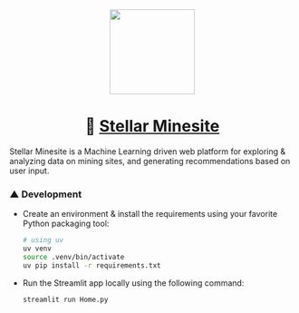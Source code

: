 <div align="center">

  <img height="150" width="150" src="https://github.com/user-attachments/assets/53ba29b5-70a1-49db-901c-eb849f2802f1" />

  # 💫 [Stellar Minesite](https://stellar-minesite.vercel.app/)

</div>
Stellar Minesite is a Machine Learning driven web platform for exploring & analyzing data on mining sites, and generating recommendations based on user input.

### ▲ Development

- Create an environment & install the requirements using your favorite Python packaging tool:

  ```bash
  # using uv
  uv venv
  source .venv/bin/activate
  uv pip install -r requirements.txt
  ```
- Run the Streamlit app locally using the following command:

  ```bash
  streamlit run Home.py
  ```
